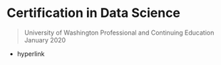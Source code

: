 # Certification in Data Science 
> University of Washington Professional and Continuing Education  
> January 2020

- hyperlink
